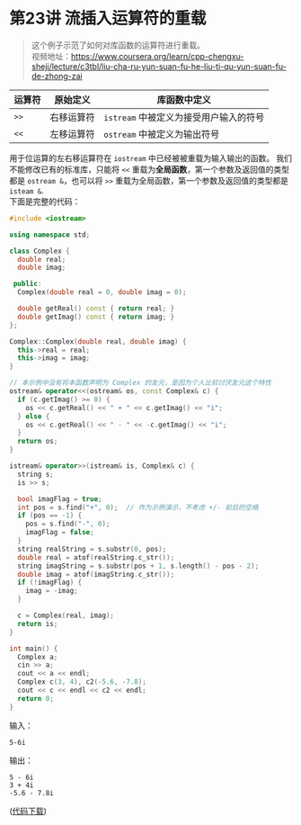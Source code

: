 # 第23讲 流插入运算符的重载

> 这个例子示范了如何对库函数的运算符进行重载。  
> 视频地址：<https://www.coursera.org/learn/cpp-chengxu-sheji/lecture/c3tbl/liu-cha-ru-yun-suan-fu-he-liu-ti-qu-yun-suan-fu-de-zhong-zai>

| 运算符 | 原始定义 | 库函数中定义 |
| ----  | ---- | ---- |
| ``>>``| 右移运算符 | ``istream`` 中被定义为接受用户输入的符号 |
| ``<<``| 左移运算符 | ``ostream`` 中被定义为输出符号 |

用于位运算的左右移运算符在 ``iostream`` 中已经被被重载为输入输出的函数。
我们不能修改已有的标准库，只能将 ``<<`` 重载为**全局函数**，第一个参数及返回值的类型都是 ``ostream &``，也可以将 ``>>`` 重载为全局函数，第一个参数及返回值的类型都是 ``isteam &``.  
下面是完整的代码：
``` C++
#include <iostream>

using namespace std;

class Complex {
  double real;
  double imag;

 public:
  Complex(double real = 0, double imag = 0);

  double getReal() const { return real; }
  double getImag() const { return imag; }
};

Complex::Complex(double real, double imag) {
  this->real = real;
  this->imag = imag;
}

// 本示例中没有将本函数声明为 Complex 的友元，是因为个人比较讨厌友元这个特性
ostream& operator<<(ostream& os, const Complex& c) {
  if (c.getImag() >= 0) {
    os << c.getReal() << " + " << c.getImag() << "i";
  } else {
    os << c.getReal() << " - " << -c.getImag() << "i";
  }
  return os;
}

istream& operator>>(istream& is, Complex& c) {
  string s;
  is >> s;

  bool imagFlag = true;
  int pos = s.find("+", 0);  // 作为示例演示，不考虑 +/- 前后的空格
  if (pos == -1) {
    pos = s.find("-", 0);
    imagFlag = false;
  }
  string realString = s.substr(0, pos);
  double real = atof(realString.c_str());
  string imagString = s.substr(pos + 1, s.length() - pos - 2);
  double imag = atof(imagString.c_str());
  if (!imagFlag) {
    imag = -imag;
  }

  c = Complex(real, imag);
  return is;
}

int main() {
  Complex a;
  cin >> a;
  cout << a << endl;
  Complex c(3, 4), c2(-5.6, -7.8);
  cout << c << endl << c2 << endl;
  return 0;
}
```
输入：
```
5-6i
```
输出：
```
5 - 6i
3 + 4i
-5.6 - 7.8i
```
([代码下载](code/ch23/sample.cc))